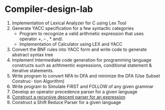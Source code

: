 # Compiler-design-lab

1.  Implementation of Lexical Analyzer for C using Lex Tool
2.  Generate YACC specification for a few syntactic categories
    - Program to recognize a valid arithmetic expression that uses operator +, – , * and/.
    - Implementation of Calculator using LEX and YACC
3.	Convert the BNF rules into YACC form and write code to generate abstract syntax tree
4.	Implement Intermediate code generation for programming language constructs such as arithmentic expressions, conditional statement & iterative statements.
5.	Write program to convert NFA to DFA and minimize the DFA (Use Subset Construc- tion Algorithm)
6.	Write program to Simulate FIRST and FOLLOW of any given grammar
7.	Develop an operator precedence parser for a given language
8.	[Construct a recursive descent parser for an expression](/1.8%20recursive-descent-parser)
9.	Construct a Shift Reduce Parser for a given language
